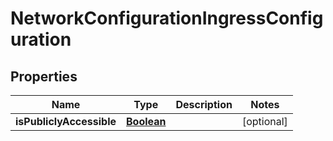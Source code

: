 

# NetworkConfigurationIngressConfiguration


## Properties

| Name | Type | Description | Notes |
|------------ | ------------- | ------------- | -------------|
|**isPubliclyAccessible** | [**Boolean**](Boolean.md) |  |  [optional] |



